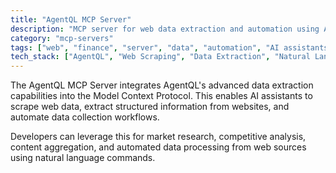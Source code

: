 ```yaml
---
title: "AgentQL MCP Server"
description: "MCP server for web data extraction and automation using AgentQL."
category: "mcp-servers"
tags: ["web", "finance", "server", "data", "automation", "AI assistants", "market research", "competitive analysis", "content aggregation", "natural language processing"]
tech_stack: ["AgentQL", "Web Scraping", "Data Extraction", "Natural Language Processing"]
---
```


The AgentQL MCP Server integrates AgentQL's advanced data extraction capabilities into the Model Context Protocol. This enables AI assistants to scrape web data, extract structured information from websites, and automate data collection workflows.

Developers can leverage this for market research, competitive analysis, content aggregation, and automated data processing from web sources using natural language commands.
